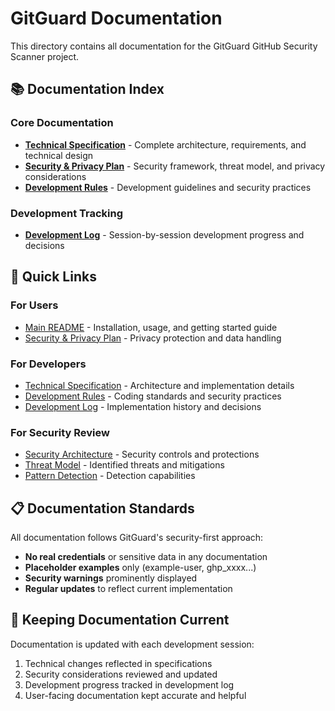 # GitGuard Documentation

This directory contains all documentation for the GitGuard GitHub Security Scanner project.

## 📚 Documentation Index

### Core Documentation
- **[Technical Specification](TECHNICAL_SPECIFICATION.md)** - Complete architecture, requirements, and technical design
- **[Security & Privacy Plan](SECURITY_PRIVACY_PLAN.md)** - Security framework, threat model, and privacy considerations
- **[Development Rules](DEVELOPMENT_RULES.md)** - Development guidelines and security practices

### Development Tracking
- **[Development Log](development_log.md)** - Session-by-session development progress and decisions

## 🔗 Quick Links

### For Users
- [Main README](../README.md) - Installation, usage, and getting started guide
- [Security & Privacy Plan](SECURITY_PRIVACY_PLAN.md#privacy-protection) - Privacy protection and data handling

### For Developers
- [Technical Specification](TECHNICAL_SPECIFICATION.md) - Architecture and implementation details
- [Development Rules](DEVELOPMENT_RULES.md) - Coding standards and security practices
- [Development Log](development_log.md) - Implementation history and decisions

### For Security Review
- [Security Architecture](SECURITY_PRIVACY_PLAN.md#security-architecture) - Security controls and protections
- [Threat Model](SECURITY_PRIVACY_PLAN.md#threat-model) - Identified threats and mitigations
- [Pattern Detection](TECHNICAL_SPECIFICATION.md#sensitive-data-detection-patterns) - Detection capabilities

## 📋 Documentation Standards

All documentation follows GitGuard's security-first approach:
- **No real credentials** or sensitive data in any documentation
- **Placeholder examples** only (example-user, ghp_xxxx...)
- **Security warnings** prominently displayed
- **Regular updates** to reflect current implementation

## 🔄 Keeping Documentation Current

Documentation is updated with each development session:
1. Technical changes reflected in specifications
2. Security considerations reviewed and updated
3. Development progress tracked in development log
4. User-facing documentation kept accurate and helpful